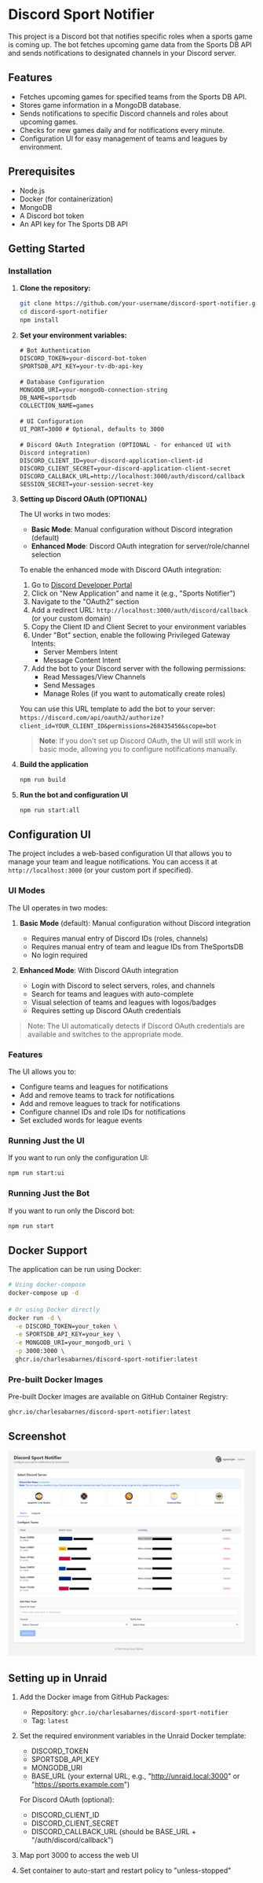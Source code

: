 # Discord Sport Notifier

This project is a Discord bot that notifies specific roles when a sports game is coming up. The bot fetches upcoming game data from the Sports DB API and sends notifications to designated channels in your Discord server.

## Features

- Fetches upcoming games for specified teams from the Sports DB API.
- Stores game information in a MongoDB database.
- Sends notifications to specific Discord channels and roles about upcoming games.
- Checks for new games daily and for notifications every minute.
- Configuration UI for easy management of teams and leagues by environment.

## Prerequisites

- Node.js
- Docker (for containerization)
- MongoDB
- A Discord bot token
- An API key for The Sports DB API

## Getting Started

### Installation

1. **Clone the repository:**
   ```sh
   git clone https://github.com/your-username/discord-sport-notifier.git
   cd discord-sport-notifier
   npm install
   ```
2. **Set your environment variables:**
    ```
    # Bot Authentication
    DISCORD_TOKEN=your-discord-bot-token
    SPORTSDB_API_KEY=your-tv-db-api-key
    
    # Database Configuration
    MONGODB_URI=your-mongodb-connection-string
    DB_NAME=sportsdb
    COLLECTION_NAME=games
    
    # UI Configuration
    UI_PORT=3000 # Optional, defaults to 3000
    
    # Discord OAuth Integration (OPTIONAL - for enhanced UI with Discord integration)
    DISCORD_CLIENT_ID=your-discord-application-client-id
    DISCORD_CLIENT_SECRET=your-discord-application-client-secret
    DISCORD_CALLBACK_URL=http://localhost:3000/auth/discord/callback
    SESSION_SECRET=your-session-secret-key
    ```

3. **Setting up Discord OAuth (OPTIONAL)**
   
   The UI works in two modes:
   - **Basic Mode**: Manual configuration without Discord integration (default)
   - **Enhanced Mode**: Discord OAuth integration for server/role/channel selection

   To enable the enhanced mode with Discord OAuth integration:
   
   1. Go to [Discord Developer Portal](https://discord.com/developers/applications)
   2. Click on "New Application" and name it (e.g., "Sports Notifier")
   3. Navigate to the "OAuth2" section
   4. Add a redirect URL: `http://localhost:3000/auth/discord/callback` (or your custom domain)
   5. Copy the Client ID and Client Secret to your environment variables
   6. Under "Bot" section, enable the following Privileged Gateway Intents:
      - Server Members Intent
      - Message Content Intent
   7. Add the bot to your Discord server with the following permissions:
      - Read Messages/View Channels
      - Send Messages
      - Manage Roles (if you want to automatically create roles)
   
   You can use this URL template to add the bot to your server:
   `https://discord.com/api/oauth2/authorize?client_id=YOUR_CLIENT_ID&permissions=268435456&scope=bot`
   
   > **Note**: If you don't set up Discord OAuth, the UI will still work in basic mode, allowing you to configure notifications manually.
3. **Build the application**
   ```sh
   npm run build
   ```

4. **Run the bot and configuration UI**
   ```sh
   npm run start:all
   ```

## Configuration UI

The project includes a web-based configuration UI that allows you to manage your team and league notifications. You can access it at `http://localhost:3000` (or your custom port if specified).

### UI Modes

The UI operates in two modes:

1. **Basic Mode** (default): Manual configuration without Discord integration
   - Requires manual entry of Discord IDs (roles, channels)
   - Requires manual entry of team and league IDs from TheSportsDB
   - No login required

2. **Enhanced Mode**: With Discord OAuth integration
   - Login with Discord to select servers, roles, and channels
   - Search for teams and leagues with auto-complete
   - Visual selection of teams and leagues with logos/badges
   - Requires setting up Discord OAuth credentials

> Note: The UI automatically detects if Discord OAuth credentials are available and switches to the appropriate mode.

### Features

The UI allows you to:

- Configure teams and leagues for notifications
- Add and remove teams to track for notifications
- Add and remove leagues to track for notifications
- Configure channel IDs and role IDs for notifications
- Set excluded words for league events

### Running Just the UI

If you want to run only the configuration UI:

```sh
npm run start:ui
```

### Running Just the Bot

If you want to run only the Discord bot:

```sh
npm run start
```


## Docker Support

The application can be run using Docker:

```sh
# Using docker-compose
docker-compose up -d

# Or using Docker directly
docker run -d \
  -e DISCORD_TOKEN=your_token \
  -e SPORTSDB_API_KEY=your_key \
  -e MONGODB_URI=your_mongodb_uri \
  -p 3000:3000 \
  ghcr.io/charlesabarnes/discord-sport-notifier:latest
```

### Pre-built Docker Images

Pre-built Docker images are available on GitHub Container Registry:

```
ghcr.io/charlesabarnes/discord-sport-notifier:latest
```

## Screenshot

![Discord Sport Notifier Screenshot](discord_sports_notifier.jpg)

## Setting up in Unraid

1. Add the Docker image from GitHub Packages:
   - Repository: `ghcr.io/charlesabarnes/discord-sport-notifier`
   - Tag: `latest`

2. Set the required environment variables in the Unraid Docker template:
   - DISCORD_TOKEN
   - SPORTSDB_API_KEY
   - MONGODB_URI
   - BASE_URL (your external URL, e.g., "http://unraid.local:3000" or "https://sports.example.com")
   
   For Discord OAuth (optional):
   - DISCORD_CLIENT_ID
   - DISCORD_CLIENT_SECRET
   - DISCORD_CALLBACK_URL (should be BASE_URL + "/auth/discord/callback")

3. Map port 3000 to access the web UI

4. Set container to auto-start and restart policy to "unless-stopped"